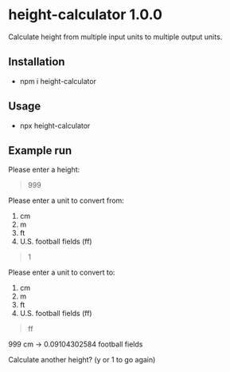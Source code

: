 # height-calculator 1.0.0
Calculate height from multiple input units to multiple output units.

## Installation
- npm i height-calculator

## Usage
- npx height-calculator

## Example run
Please enter a height:
> 999

Please enter a unit to convert from:
1) cm
2) m
3) ft
4) U.S. football fields (ff)
> 1

Please enter a unit to convert to:
1) cm
2) m
3) ft
4) U.S. football fields (ff)
> ff

999 cm -> 0.09104302584 football fields

Calculate another height? (y or 1 to go again)